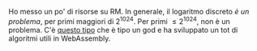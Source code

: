 Ho messo un po' di risorse su RM.
In generale, il logaritmo discreto _è un problema_, per primi maggiori di $2^{1024}$. Per primi $\leq 2^{1024}$, non è un problema. 
C'è [questo tipo](https://www.alpertron.com.ar/DILOG.HTM) che è tipo un god e ha sviluppato un tot di algoritmi utili in WebAssembly.
